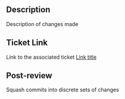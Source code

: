 ## Description

Description of changes made

## Ticket Link

Link to the associated ticket
[Link title](https://openedx.atlassian.net/browse/ENT-XXXX)

## Post-review

Squash commits into discrete sets of changes
